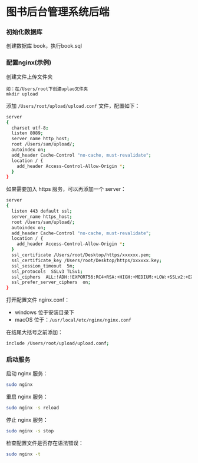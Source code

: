 # 图书后台管理系统后端

### 初始化数据库

创建数据库 book，执行book.sql

### 配置nginx(示例)

创建文件上传文件夹

~~~
如：在/Users/root下创建uplao文件夹
mkdir upload
~~~

添加 `/Users/root/upload/upload.conf` 文件，配置如下：

```bash
server
{ 
  charset utf-8;
  listen 8089;
  server_name http_host;
  root /Users/sam/upload/;
  autoindex on;
  add_header Cache-Control "no-cache, must-revalidate";
  location / { 
    add_header Access-Control-Allow-Origin *;
  }
}
```

如果需要加入 https 服务，可以再添加一个 server：

```bash
server
{
  listen 443 default ssl;
  server_name https_host;
  root /Users/sam/upload/;
  autoindex on;
  add_header Cache-Control "no-cache, must-revalidate";
  location / {
    add_header Access-Control-Allow-Origin *;
  }
  ssl_certificate /Users/root/Desktop/https/xxxxxx.pem;
  ssl_certificate_key /Users/root/Desktop/https/xxxxxx.key;
  ssl_session_timeout  5m;
  ssl_protocols  SSLv3 TLSv1;
  ssl_ciphers  ALL:!ADH:!EXPORT56:RC4+RSA:+HIGH:+MEDIUM:+LOW:+SSLv2:+EXP;
  ssl_prefer_server_ciphers  on;
}
```

打开配置文件 nginx.conf：

- windows 位于安装目录下
- macOS 位于：`/usr/local/etc/nginx/nginx.conf`

在结尾大括号之前添加：

```bash
include /Users/root/upload/upload.conf;
```

### 启动服务

启动 nginx 服务：

```bash
sudo nginx
```

重启 nginx 服务：

```bash
sudo nginx -s reload
```

停止 nginx 服务：

```bash
sudo nginx -s stop
```

检查配置文件是否存在语法错误：

```bash
sudo nginx -t
```

